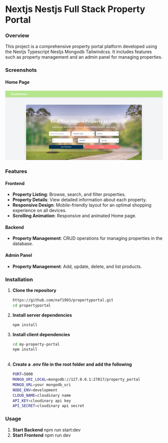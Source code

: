 # Nextjs Nestjs Full Stack Property Portal 

### Overview
This project is a comprehensive property portal platform developed using the Nextjs Typescript Nestjs Mongodb Tailwindcss. It includes features such as property management and an admin panel for managing properties.

### Screenshots

#### Home Page
![Home Page](assets/image1.png)

### Features

#### Frontend
- **Property Listing**: Browse, search, and filter properties.
- **Property Details**: View detailed information about each property.
- **Responsive Design**: Mobile-friendly layout for an optimal shopping experience on all devices.
- **Scrolling Animation**: Responsive and animated Home page.

#### Backend
- **Property Management**: CRUD operations for managing properties in the database.

#### Admin Panel
- **Property Management**: Add, update, delete, and list products.

### Installation
1. **Clone the repository**
   ```sh
   https://github.com/naf1993/propertyportal.git
   cd propertyportal

2. **Install server dependencies**
    ```sh
    npm install

3. **Install client dependencies**
    ```sh
    cd my-property-portal
    npm install



5. **Create a .env file in the root folder and add the following**
    ```sh
    PORT=5000
    MONGO_URI_LOCAL=mongodb://127.0.0.1:27017/property_portal
    MONGO_URL=your mongodb_uri
    NODE_ENV=development
    CLOUD_NAME=cloudinary name
    API_KEY=cloudinary api key
    API_SECRET=cloudinary api secret

### Usage
1. **Start Backend**
    npm run start:dev
2. **Start Frontend**
    npm run dev


  